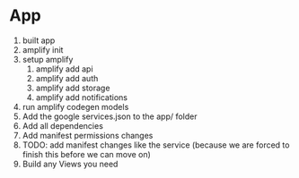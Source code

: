 # App
1. built app
1. amplify init
1. setup amplify
    1. amplify add api
    1. amplify add auth
    1. amplify add storage
    1. amplify add notifications
1. run amplify codegen models
1. Add the google services.json to the app/ folder
1. Add all dependencies
1. Add manifest permissions changes
1. TODO: add manifest changes like the service (because we are forced to finish this before we can move on)
1. Build any Views you need
